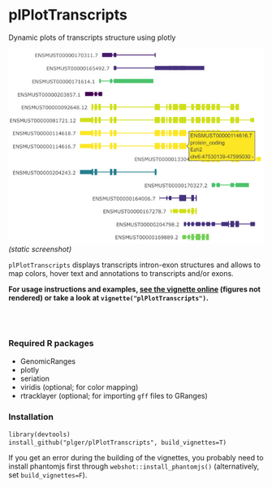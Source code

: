 # plPlotTranscripts

Dynamic plots of transcripts structure using plotly

![screenshot (static)](files/screenshot.jpg)
*(static screenshot)*

`plPlotTranscripts` displays transcripts intron-exon structures and allows to map colors, hover text and annotations to transcripts and/or exons.

**For usage instructions and examples, <a href="vignettes/plPlotTranscripts.Rmd">see the vignette online</a> (figures not rendered) or take a look at `vignette("plPlotTranscripts")`.**

<br/><br/>

### Required R packages

* GenomicRanges
* plotly
* seriation
* viridis (optional; for color mapping)
* rtracklayer (optional; for importing `gff` files to GRanges)

### Installation

```{r}
library(devtools)
install_github("plger/plPlotTranscripts", build_vignettes=T)
```

If you get an error during the building of the vignettes, you probably need to install phantomjs first through `webshot::install_phantomjs()` (alternatively, set `build_vignettes=F`).

